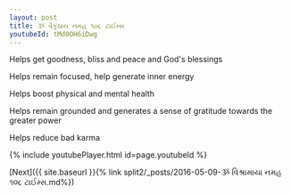 ```yaml
---
layout: post
title: ૐ વૈકુંઠાય નમહ ૧૦૮ ટાઈમ્સ
youtubeId: tMd0OH6iDwg
---
```

 
 
Helps get goodness, bliss and peace and God's blessings
 
Helps remain focused, help generate inner energy 
 
Helps boost physical and mental health 
 
Helps remain grounded and generates a sense of gratitude towards the greater power 
 
Helps reduce bad karma
 
 
 
 


{% include youtubePlayer.html id=page.youtubeId %}
 
[Next]({{ site.baseurl }}{% link  split2/_posts/2016-05-09-ૐ વિશ્રામાયા નમહ ૧૦૮ ટાઈમ્સ.md%})
 
